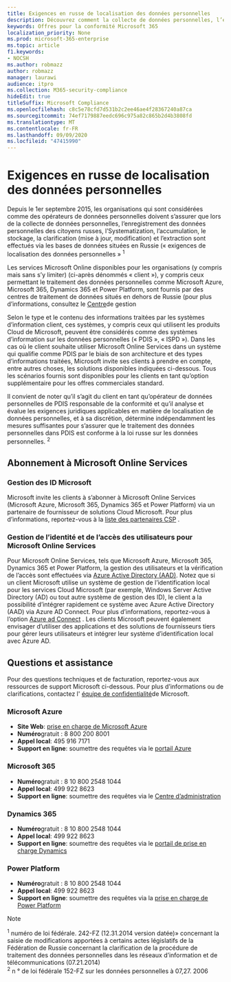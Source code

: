 ```yaml
---
title: Exigences en russe de localisation des données personnelles
description: Découvrez comment la collecte de données personnelles, l’enregistrement des données personnelles des citoyens russes, l’Systematization, l’accumulation, le stockage, la clarification et l’extraction sont effectués dans des services et bases de données Microsoft situés en Russie.
keywords: Offres pour la conformité Microsoft 365
localization_priority: None
ms.prod: microsoft-365-enterprise
ms.topic: article
f1.keywords:
- NOCSH
ms.author: robmazz
author: robmazz
manager: laurawi
audience: itpro
ms.collection: M365-security-compliance
hideEdit: true
titleSuffix: Microsoft Compliance
ms.openlocfilehash: c8c5e78cfd7d531b2c2ee46ae4f28367240a87ca
ms.sourcegitcommit: 74ef7179887eedc696c975a82c865b2d4b3808fd
ms.translationtype: MT
ms.contentlocale: fr-FR
ms.lasthandoff: 09/09/2020
ms.locfileid: "47415990"
---
```

# <a name="russian-personal-data-localization-requirements"></a>Exigences en russe de localisation des données personnelles

Depuis le 1er septembre 2015, les organisations qui sont considérées comme des opérateurs de données personnelles doivent s’assurer que lors de la collecte de données personnelles, l’enregistrement des données personnelles des citoyens russes, l’Systematization, l’accumulation, le stockage, la clarification (mise à jour, modification) et l’extraction sont effectués via les bases de données situées en Russie (« exigences de localisation des données personnelles » <sup>1</sup>

Les services Microsoft Online disponibles pour les organisations (y compris mais sans s’y limiter) (ci-après dénommés « client »), y compris ceux permettant le traitement des données personnelles comme Microsoft Azure, Microsoft 365, Dynamics 365 et Power Platform, sont fournis par des centres de traitement de données situés en dehors de Russie (pour plus d’informations, consultez le [Centre](https://www.microsoft.com/trust-center)de gestion

Selon le type et le contenu des informations traitées par les systèmes d’information client, ces systèmes, y compris ceux qui utilisent les produits Cloud de Microsoft, peuvent être considérés comme des systèmes d’information sur les données personnelles (« PDIS », « ISPD »). Dans les cas où le client souhaite utiliser Microsoft Online Services dans un système qui qualifie comme PDIS par le biais de son architecture et des types d’informations traitées, Microsoft invite ses clients à prendre en compte, entre autres choses, les solutions disponibles indiquées ci-dessous. Tous les scénarios fournis sont disponibles pour les clients en tant qu’option supplémentaire pour les offres commerciales standard.

Il convient de noter qu’il s’agit du client en tant qu’opérateur de données personnelles de PDIS responsable de la conformité et qu’il analyse et évalue les exigences juridiques applicables en matière de localisation de données personnelles, et à sa discrétion, détermine indépendamment les mesures suffisantes pour s’assurer que le traitement des données personnelles dans PDIS est conforme à la loi russe sur les données personnelles. <sup>2</sup>

## <a name="subscribing-to-microsoft-online-services"></a>Abonnement à Microsoft Online Services

### <a name="microsoft-id-management"></a>Gestion des ID Microsoft

Microsoft invite les clients à s’abonner à Microsoft Online Services (Microsoft Azure, Microsoft 365, Dynamics 365 et Power Platform) via un partenaire de fournisseur de solutions Cloud Microsoft. Pour plus d’informations, reportez-vous à la [liste des partenaires CSP](https://pinpoint.microsoft.com/search?type=services&campaign=691) .

### <a name="managing-user-identity-and-access-for-microsoft-online-services"></a>Gestion de l’identité et de l’accès des utilisateurs pour Microsoft Online Services

Pour Microsoft Online Services, tels que Microsoft Azure, Microsoft 365, Dynamics 365 et Power Platform, la gestion des utilisateurs et la vérification de l’accès sont effectuées via [Azure Active Directory (AAD)](https://azure.microsoft.com/services/active-directory/). Notez que si un client Microsoft utilise un système de gestion de l’identification local pour les services Cloud Microsoft (par exemple, Windows Server Active Directory (AD) ou tout autre système de gestion des ID), le client a la possibilité d’intégrer rapidement ce système avec Azure Active Directory (AAD) via Azure AD Connect. Pour plus d’informations, reportez-vous à l’option [Azure ad Connect](https://docs.microsoft.com/azure/active-directory/cloud-provisioning/) . Les clients Microsoft peuvent également envisager d’utiliser des applications et des solutions de fournisseurs tiers pour gérer leurs utilisateurs et intégrer leur système d’identification local avec Azure AD.

## <a name="questions-and-support"></a>Questions et assistance

Pour des questions techniques et de facturation, reportez-vous aux ressources de support Microsoft ci-dessous. Pour plus d’informations ou de clarifications, contactez l' [équipe de confidentialité](https://support.microsoft.com/gp/privacy-page)de Microsoft.

### <a name="microsoft-azure"></a>Microsoft Azure

- **Site Web**: [prise en charge de Microsoft Azure](https://aka.ms/GetAzureSupport)
- **Numéro**gratuit : 8 800 200 8001
- **Appel local**: 495 916 7171
- **Support en ligne**: soumettre des requêtes via le [portail Azure](https://portal.azure.com)

### <a name="microsoft-365"></a>Microsoft 365

- **Numéro**gratuit : 8 10 800 2548 1044
- **Appel local**: 499 922 8623
- **Support en ligne**: soumettre des requêtes via le [Centre d’administration](https://portal.office.com/)

### <a name="dynamics-365"></a>Dynamics 365

- **Numéro**gratuit : 8 10 800 2548 1044
- **Appel local**: 499 922 8623
- **Support en ligne**: soumettre des requêtes via le [portail de prise en charge Dynamics](https://dynamics.microsoft.com/support/)

### <a name="power-platform"></a>Power Platform

- **Numéro**gratuit : 8 10 800 2548 1044
- **Appel local**: 499 922 8623
- **Support en ligne**: soumettre des requêtes via la [prise en charge de Power Platform](https://docs.microsoft.com/power-platform/admin/get-help-support)

> [!NOTE]
> <sup>1</sup> numéro de loi fédérale. 242-FZ (12.31.2014 version datée)» concernant la saisie de modifications apportées à certains actes législatifs de la Fédération de Russie concernant la clarification de la procédure de traitement des données personnelles dans les réseaux d’information et de télécommunications (07.21.2014) <br>
> <sup>2</sup> n ° de loi fédérale 152-FZ sur les données personnelles à 07,27. 2006<br>
